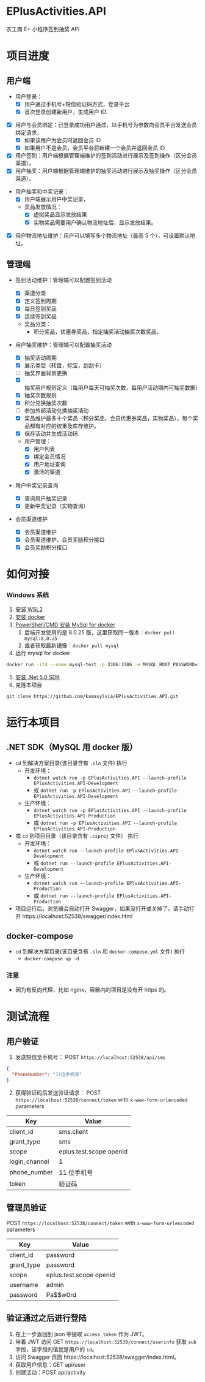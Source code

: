 # EPlusActivities.API

农工商 E+ 小程序签到抽奖 API

# 项目进度

## 用户端

- 用户登录：
  - [x] 用户通过手机号+短信验证码方式，登录平台
  - [x] 首次登录创建新用户，生成用户 ID.
- [x] 用户与会员绑定：已登录成功用户通过，以手机号为参数向会员平台发送会员绑定请求，
  - [x] 如果该用户为会员时返回会员 ID
  - [x] 如果用户不是会员，会员平台将新建一个会员并返回会员 ID.
- [x] 用户签到：用户端根据管理端维护的签到活动进行展示及签到操作（区分会员渠道）。
- [x] 用户抽奖：用户端根据管理端维护的抽奖活动进行展示及抽奖操作（区分会员渠道）。
- 用户抽奖和中奖记录：
  - [x] 用户端展示用户中奖记录，
  - 奖品发放情况：
    - [x] 虚拟奖品显示发放结果
    - [x] 实物奖品需要用户确认物流地址后，显示发放结果。
- [x] 用户物流地址维护：用户可以填写多个物流地址（最高 5 个），可设置默认地址。

## 管理端

- 签到活动维护：管理端可以配置签到活动

  - [x] 渠道分类
  - [x] 定义签到周期
  - [x] 每日签到奖品
  - [x] 连续签到奖品
  - 奖品分类：
    - 积分奖品，优惠券奖品，指定抽奖活动抽奖次数奖品。

- 用户抽奖维护：管理端可以配置抽奖活动

  - [x] 抽奖活动周期
  - [x] 展示类型（转盘，挖宝，刮刮卡）
  - [ ] 抽奖界面背景更换
  - [x] 抽奖用户规则定义（每用户每天可抽奖次数，每用户活动期内可抽奖数据）
  - [x] 抽奖次数规则
  - [x] 积分兑换抽奖次数
  - [ ] 参加外部活动兑换抽奖活动
  - [x] 奖品维护最多十个奖品（积分奖品，会员优惠券奖品，实物奖品），每个奖品都有对应的权重及库存维护。
  - [x] 保存活动并生成活动码

  - 用户管理：
    - [x] 用户列表
    - [x] 绑定会员情况
    - [x] 用户地址查询
    - [x] 激活的渠道

- 用户中奖记录查询

  - [x] 查询用户抽奖记录
  - [x] 更新中奖记录（实物查询）

- 会员渠道维护
  - [x] 会员渠道维护
  - [x] 会员渠道维护、会员奖励积分接口
  - [x] 会员奖励积分接口

# 如何对接

### Windows 系统

1. [安装 WSL2](https://docs.microsoft.com/zh-cn/windows/wsl/install-win10)
2. [安装 docker](https://www.docker.com/)
3. [PowerShell/CMD 安装 MySql for docker](https://hub.docker.com/_/mysql/)
   1. 后端开发使用的是 8.0.25 版，这里获取同一版本：`docker pull mysql:8.0.25`
   2. 或者获取最新镜像：`docker pull mysql`
4. 运行 mysql for docker

```sh
docker run -itd --name mysql-test -p 3306:3306 -e MYSQL_ROOT_PASSWORD=123456 mysql
```

5. [安装 .Net 5.0 SDK](https://dotnet.microsoft.com/download)
6. 克隆本项目

```
git clone https://github.com/kamasylvia/EPlusActivities.API.git
```

# 运行本项目
## .NET SDK（MySQL 用 docker 版）
- `cd` 到解决方案目录(该目录含有 `.sln` 文件) 执行
    - 开发环境：
        - `dotnet watch run -p EPlusActivities.API --launch-profile EPlusActivities.API-Development` 
        - 或 `dotnet run -p EPlusActivities.API --launch-profile EPlusActivities.API-Development`
    - 生产环境：
        - `dotnet watch run -p EPlusActivities.API --launch-profile EPlusActivities.API-Production` 
        - 或 `dotnet run -p EPlusActivities.API --launch-profile EPlusActivities.API-Production`
- 或 `cd` 到项目目录（该目录含有 `.csproj` 文件） 执行
    - 开发环境：
        - `dotnet watch run --launch-profile EPlusActivities.API-Development` 
        - 或 `dotnet run --launch-profile EPlusActivities.API-Development`
    - 生产环境：
        - `dotnet watch run --launch-profile EPlusActivities.API-Production` 
        - 或 `dotnet run --launch-profile EPlusActivities.API-Production`
- 项目运行后，浏览器会自动打开 Swagger，如果没打开或关掉了，请手动打开 https://localhost:52538/swagger/index.html

## docker-compose
- `cd` 到解决方案目录(该目录含有 `.sln` 和 `docker-compose.yml` 文件) 执行
    - `docker-compose up -d`
### 注意
- 因为有反向代理，比如 nginx，容器内的项目是没有开 https 的。
# 测试流程

## 用户验证

1. 发送短信至手机号： POST `https://localhost:52538/api/sms`

```json
{
  "PhoneNumber": "11位手机号"
}
```

2. 获得验证码后发送验证请求： POST `https://localhost:52538/connect/token` with `x-www-form-urlencoded` parameters

| Key           | Value                   |
| ------------- | ----------------------- |
| client_id     | sms.client              |
| grant_type    | sms                     |
| scope         | eplus.test.scope openid |
| login_channel | 1                       |
| phone_number  | 11 位手机号             |
| token         | 验证码                  |

## 管理员验证

POST `https://localhost:52538/connect/token` with `x-www-form-urlencoded` parameters

| Key        | Value                   |
| ---------- | ----------------------- |
| client_id  | password                |
| grant_type | password                |
| scope      | eplus.test.scope openid |
| username   | admin                   |
| password   | Pa\$\$w0rd              |

## 验证通过之后进行登陆

1. 在上一步返回到 json 中提取 `access_token` 作为 JWT。
2. 带着 JWT 访问 GET `https://localhost:52538/connect/userinfo` 获取 `sub` 字段，该字段的值就是用户的 `id`。
3. 访问 Swagger 页面 https://localhost:52538/swagger/index.html。
4. 获取用户信息：GET api/user
5. 创建活动：POST api/activity
